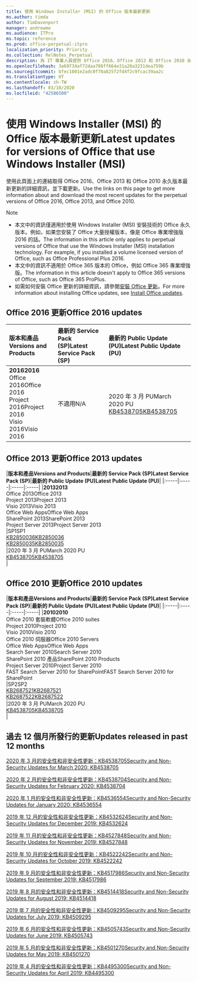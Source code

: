 ```yaml
---
title: 使用 Windows Installer (MSI) 的 Office 版本最新更新
ms.author: timda
author: TimDavenport
manager: andrewmo
ms.audience: ITPro
ms.topic: reference
ms.prod: office-perpetual-itpro
localization_priority: Priority
ms.collection: RelNotes_Perpetual
description: 為 IT 專業人員提供 Office 2016、Office 2013 和 Office 2010 永久版本的最新更新資訊連結
ms.openlocfilehash: 3a69734af72daa708ff664e31a28a3231dea759b
ms.sourcegitcommit: bfec1001e2adc0f70a825f2fd4f2c9fcac39aa2c
ms.translationtype: HT
ms.contentlocale: zh-TW
ms.lasthandoff: 03/10/2020
ms.locfileid: "42586500"
---
```

# <a name="latest-updates-for-versions-of-office-that-use-windows-installer-msi"></a><span data-ttu-id="0db62-103">使用 Windows Installer (MSI) 的 Office 版本最新更新</span><span class="sxs-lookup"><span data-stu-id="0db62-103">Latest updates for versions of Office that use Windows Installer (MSI)</span></span>

<span data-ttu-id="0db62-104">使用此頁面上的連結取得 Office 2016、Office 2013 和 Office 2010 永久版本最新更新的詳細資訊，並下載更新。</span><span class="sxs-lookup"><span data-stu-id="0db62-104">Use the links on this page to get more information about and download the most recent updates for the perpetual versions of Office 2016, Office 2013, and Office 2010.</span></span>
  
 
> [!NOTE]
> - <span data-ttu-id="0db62-p101">本文中的資訊僅適用於使用 Windows Installer (MSI) 安裝技術的 Office 永久版本。例如，如果您安裝了 Office 大量授權版本，像是 Office 專業增強版 2016 的話。</span><span class="sxs-lookup"><span data-stu-id="0db62-p101">The information in this article only applies to perpetual versions of Office that use the Windows Installer (MSI) installation technology. For example, if you installed a volume licensed version of Office, such as Office Professional Plus 2016.</span></span>
> - <span data-ttu-id="0db62-107">本文中的資訊不適用於 Office 365 版本的 Office，例如 Office 365 專業增強版。</span><span class="sxs-lookup"><span data-stu-id="0db62-107">The information in this article doesn't apply to Office 365 versions of Office, such as Office 365 ProPlus.</span></span>
> - <span data-ttu-id="0db62-108">如需如何安裝 Office 更新的詳細資訊，請參閱[安裝 Office 更新](https://support.office.com/article/2ab296f3-7f03-43a2-8e50-46de917611c5)。</span><span class="sxs-lookup"><span data-stu-id="0db62-108">For more information about installing Office updates, see [Install Office updates](https://support.office.com/article/2ab296f3-7f03-43a2-8e50-46de917611c5).</span></span> 


## <a name="office-2016-updates"></a><span data-ttu-id="0db62-109">Office 2016 更新</span><span class="sxs-lookup"><span data-stu-id="0db62-109">Office 2016 updates</span></span>

|<span data-ttu-id="0db62-110">**版本和產品**</span><span class="sxs-lookup"><span data-stu-id="0db62-110">**Versions and Products**</span></span>|<span data-ttu-id="0db62-111">**最新的 Service Pack (SP)**</span><span class="sxs-lookup"><span data-stu-id="0db62-111">**Latest Service Pack (SP)**</span></span>|<span data-ttu-id="0db62-112">**最新的 Public Update (PU)**</span><span class="sxs-lookup"><span data-stu-id="0db62-112">**Latest Public Update (PU)**</span></span>|
|:-----|:-----|:-----|
|<span data-ttu-id="0db62-113">**2016**</span><span class="sxs-lookup"><span data-stu-id="0db62-113">**2016**</span></span> <br/> <span data-ttu-id="0db62-114">Office 2016</span><span class="sxs-lookup"><span data-stu-id="0db62-114">Office 2016</span></span>  <br/> <span data-ttu-id="0db62-115">Project 2016</span><span class="sxs-lookup"><span data-stu-id="0db62-115">Project 2016</span></span>  <br/> <span data-ttu-id="0db62-116">Visio 2016</span><span class="sxs-lookup"><span data-stu-id="0db62-116">Visio 2016</span></span>  <br/> |<span data-ttu-id="0db62-117">不適用</span><span class="sxs-lookup"><span data-stu-id="0db62-117">N/A</span></span>  <br/> |<span data-ttu-id="0db62-118">2020 年 3 月 PU</span><span class="sxs-lookup"><span data-stu-id="0db62-118">March 2020 PU</span></span>  <br/> [<span data-ttu-id="0db62-119">KB4538705</span><span class="sxs-lookup"><span data-stu-id="0db62-119">KB4538705</span></span>](https://support.microsoft.com/help/4538705 ) <br/> |
   
## <a name="office-2013-updates"></a><span data-ttu-id="0db62-120">Office 2013 更新</span><span class="sxs-lookup"><span data-stu-id="0db62-120">Office 2013 updates</span></span>

|<span data-ttu-id="0db62-121">**版本和產品**</span><span class="sxs-lookup"><span data-stu-id="0db62-121">**Versions and Products**</span></span>|<span data-ttu-id="0db62-122">**最新的 Service Pack (SP)**</span><span class="sxs-lookup"><span data-stu-id="0db62-122">**Latest Service Pack (SP)**</span></span>|<span data-ttu-id="0db62-123">**最新的 Public Update (PU)**</span><span class="sxs-lookup"><span data-stu-id="0db62-123">**Latest Public Update (PU)**</span></span>|
|:-----|:-----|:-----|:-----|
|<span data-ttu-id="0db62-124">**2013**</span><span class="sxs-lookup"><span data-stu-id="0db62-124">**2013**</span></span> <br/> <span data-ttu-id="0db62-125">Office 2013</span><span class="sxs-lookup"><span data-stu-id="0db62-125">Office 2013</span></span>  <br/> <span data-ttu-id="0db62-126">Project 2013</span><span class="sxs-lookup"><span data-stu-id="0db62-126">Project 2013</span></span>  <br/> <span data-ttu-id="0db62-127">Visio 2013</span><span class="sxs-lookup"><span data-stu-id="0db62-127">Visio 2013</span></span>  <br/> <span data-ttu-id="0db62-128">Office Web Apps</span><span class="sxs-lookup"><span data-stu-id="0db62-128">Office Web Apps</span></span>  <br/> <span data-ttu-id="0db62-129">SharePoint 2013</span><span class="sxs-lookup"><span data-stu-id="0db62-129">SharePoint 2013</span></span>  <br/> <span data-ttu-id="0db62-130">Project Server 2013</span><span class="sxs-lookup"><span data-stu-id="0db62-130">Project Server 2013</span></span>  <br/> |<span data-ttu-id="0db62-131">SP1</span><span class="sxs-lookup"><span data-stu-id="0db62-131">SP1</span></span> <br/> [<span data-ttu-id="0db62-132">KB2850036</span><span class="sxs-lookup"><span data-stu-id="0db62-132">KB2850036</span></span>](https://support.microsoft.com/kb/2850036) <br/>[<span data-ttu-id="0db62-133">KB2850035</span><span class="sxs-lookup"><span data-stu-id="0db62-133">KB2850035</span></span>](https://support.microsoft.com/kb/2850035) <br/> |<span data-ttu-id="0db62-134">2020 年 3 月 PU</span><span class="sxs-lookup"><span data-stu-id="0db62-134">March 2020 PU</span></span>  <br/> [<span data-ttu-id="0db62-135">KB4538705</span><span class="sxs-lookup"><span data-stu-id="0db62-135">KB4538705</span></span>](https://support.microsoft.com/help/4538705 ) <br/> |
   
## <a name="office-2010-updates"></a><span data-ttu-id="0db62-136">Office 2010 更新</span><span class="sxs-lookup"><span data-stu-id="0db62-136">Office 2010 updates</span></span>

|<span data-ttu-id="0db62-137">**版本和產品**</span><span class="sxs-lookup"><span data-stu-id="0db62-137">**Versions and Products**</span></span>|<span data-ttu-id="0db62-138">**最新的 Service Pack (SP)**</span><span class="sxs-lookup"><span data-stu-id="0db62-138">**Latest Service Pack (SP)**</span></span>|<span data-ttu-id="0db62-139">**最新的 Public Update (PU)**</span><span class="sxs-lookup"><span data-stu-id="0db62-139">**Latest Public Update (PU)**</span></span>|
|:-----|:-----|:-----|:-----|
|<span data-ttu-id="0db62-140">**2010**</span><span class="sxs-lookup"><span data-stu-id="0db62-140">**2010**</span></span> <br/> <span data-ttu-id="0db62-141">Office 2010 套裝軟體</span><span class="sxs-lookup"><span data-stu-id="0db62-141">Office 2010 suites</span></span>  <br/> <span data-ttu-id="0db62-142">Project 2010</span><span class="sxs-lookup"><span data-stu-id="0db62-142">Project 2010</span></span>  <br/> <span data-ttu-id="0db62-143">Visio 2010</span><span class="sxs-lookup"><span data-stu-id="0db62-143">Visio 2010</span></span>  <br/> <span data-ttu-id="0db62-144">Office 2010 伺服器</span><span class="sxs-lookup"><span data-stu-id="0db62-144">Office 2010 Servers</span></span>  <br/> <span data-ttu-id="0db62-145">Office Web Apps</span><span class="sxs-lookup"><span data-stu-id="0db62-145">Office Web Apps</span></span>  <br/> <span data-ttu-id="0db62-146">Search Server 2010</span><span class="sxs-lookup"><span data-stu-id="0db62-146">Search Server 2010</span></span>  <br/> <span data-ttu-id="0db62-147">SharePoint 2010 產品</span><span class="sxs-lookup"><span data-stu-id="0db62-147">SharePoint 2010 Products</span></span>  <br/> <span data-ttu-id="0db62-148">Project Server 2010</span><span class="sxs-lookup"><span data-stu-id="0db62-148">Project Server 2010</span></span>  <br/> <span data-ttu-id="0db62-149">FAST Search Server 2010 for SharePoint</span><span class="sxs-lookup"><span data-stu-id="0db62-149">FAST Search Server 2010 for SharePoint</span></span>  <br/> |<span data-ttu-id="0db62-150">SP2</span><span class="sxs-lookup"><span data-stu-id="0db62-150">SP2</span></span> <br/>[<span data-ttu-id="0db62-151">KB2687521</span><span class="sxs-lookup"><span data-stu-id="0db62-151">KB2687521</span></span>](https://support.microsoft.com/kb/2687521) <br/> [<span data-ttu-id="0db62-152">KB2687522</span><span class="sxs-lookup"><span data-stu-id="0db62-152">KB2687522</span></span>](https://support.microsoft.com/kb/2687522) <br/> |<span data-ttu-id="0db62-153">2020 年 3 月 PU</span><span class="sxs-lookup"><span data-stu-id="0db62-153">March 2020 PU</span></span>  <br/> [<span data-ttu-id="0db62-154">KB4538705</span><span class="sxs-lookup"><span data-stu-id="0db62-154">KB4538705</span></span>](https://support.microsoft.com/help/4538705 ) <br/>|
   

   
## <a name="updates-released-in-past-12-months"></a><span data-ttu-id="0db62-155">過去 12 個月所發行的更新</span><span class="sxs-lookup"><span data-stu-id="0db62-155">Updates released in past 12 months</span></span>

[<span data-ttu-id="0db62-156">2020 年 3 月的安全性和非安全性更新：KB4538705</span><span class="sxs-lookup"><span data-stu-id="0db62-156">Security and Non-Security Updates for March 2020: KB4538705</span></span>](https://support.microsoft.com/help/4538705)

[<span data-ttu-id="0db62-157">2020 年 2 月的安全性和非安全性更新：KB4538704</span><span class="sxs-lookup"><span data-stu-id="0db62-157">Security and Non-Security Updates for February 2020: KB4538704</span></span>](https://support.microsoft.com/help/4538704)

[<span data-ttu-id="0db62-158">2020 年 1 月的安全性和非安全性更新：KB4536554</span><span class="sxs-lookup"><span data-stu-id="0db62-158">Security and Non-Security Updates for January 2020: KB4536554</span></span>](https://support.microsoft.com/help/4536554)

[<span data-ttu-id="0db62-159">2019 年 12 月的安全性和非安全性更新：KB4532624</span><span class="sxs-lookup"><span data-stu-id="0db62-159">Security and Non-Security Updates for December 2019: KB4532624</span></span>](https://support.microsoft.com/help/4532624)

[<span data-ttu-id="0db62-160">2019 年 11 月的安全性和非安全性更新：KB4527848</span><span class="sxs-lookup"><span data-stu-id="0db62-160">Security and Non-Security Updates for November 2019: KB4527848</span></span>](https://support.microsoft.com/help/4527848)

[<span data-ttu-id="0db62-161">2019 年 10 月的安全性和非安全性更新：KB4522242</span><span class="sxs-lookup"><span data-stu-id="0db62-161">Security and Non-Security Updates for October 2019: KB4522242</span></span>](https://support.microsoft.com/help/4522242)

[<span data-ttu-id="0db62-162">2019 年 9 月的安全性和非安全性更新：KB4517986</span><span class="sxs-lookup"><span data-stu-id="0db62-162">Security and Non-Security Updates for September 2019: KB4517986</span></span>](https://support.microsoft.com/help/4517986 )

[<span data-ttu-id="0db62-163">2019 年 8 月的安全性和非安全性更新：KB4514418</span><span class="sxs-lookup"><span data-stu-id="0db62-163">Security and Non-Security Updates for August 2019: KB4514418</span></span>](https://support.microsoft.com/help/4514418)

[<span data-ttu-id="0db62-164">2019 年 7 月的安全性和非安全性更新：KB4509295</span><span class="sxs-lookup"><span data-stu-id="0db62-164">Security and Non-Security Updates for July 2019: KB4509295</span></span>](https://support.microsoft.com/help/4509295)

[<span data-ttu-id="0db62-165">2019 年 6 月的安全性和非安全性更新：KB4505743</span><span class="sxs-lookup"><span data-stu-id="0db62-165">Security and Non-Security Updates for June 2019: KB4505743</span></span>](https://support.microsoft.com/help/4505743)

[<span data-ttu-id="0db62-166">2019 年 5 月的安全性和非安全性更新：KB4501270</span><span class="sxs-lookup"><span data-stu-id="0db62-166">Security and Non-Security Updates for May 2019: KB4501270 </span></span>](https://support.microsoft.com/help/4501270)

[<span data-ttu-id="0db62-167">2019 年 4 月的安全性和非安全性更新：KB4495300</span><span class="sxs-lookup"><span data-stu-id="0db62-167">Security and Non-Security Updates for April 2019: KB4495300</span></span>](https://support.microsoft.com/help/4495300)

 










 

   

   

  


  
 
  
 
  

  
   
  
